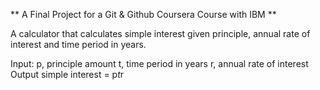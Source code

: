 ** A Final Project for a Git & Github Coursera Course with IBM **

A calculator that calculates simple interest given principle, annual rate of interest and time period in years.

Input:
  p, principle amount
  t, time period in years
  r, annual rate of interest
Output
  simple interest = p*t*r
